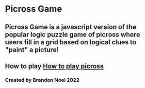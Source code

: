 # Picross Game
## Picross Game is a javascript version of the popular logic puzzle game of picross where users fill in a grid based on logical clues to "paint" a picture!
## How to play [How to play picross](https://www.hanjie-star.com/en-us/how-to-solve-picross/solve-first-picross-puzzle)
### Created by Brandon Noel 2022